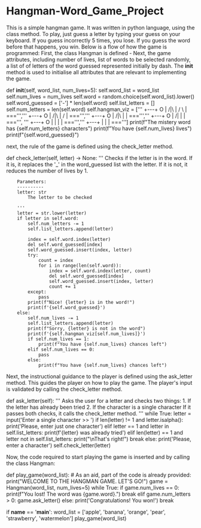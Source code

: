 # Hangman-Word_Game_Project

This is a simple hangman game. It was written in python language, using the class method. To play, just guess a letter by typing your guess on your keyboard. If you guess incorrectly 5 times, you lose. If you guess the word before that happens, you win.
Below is a flow of how the game is programmed:
First, the class Hangman is defined - <class Hangman>
Next, the game attributes, including number of lives, list of words to be selected randomly, a list of of letters of the word guessed represented initially by dash. The __init__ method is used to initialise all attributes that are relevant to implementing the game.

def __init__(self, word_list, num_lives=5):
        self.word_list = word_list
        self.num_lives = num_lives
        self.word = random.choice(self.word_list).lower()
        self.word_guessed = ['-'] * len(self.word)
        self.list_letters = []
        self.num_letters = len(self.word)
        self.hangman_viz = ['''
   +---+
   O   |
  /|\  |
  / \  |
       ===''','''
   +---+
   O   |
  /|\  |
  /    |
      ===''','''
   +---+
   O   |
  /|\  |
       |
      ===''','''
   +---+
   O   |
  /|   |
       |
      ===''', '''
   +---+
   O   |
   |   |
       |
      ===''','''
   +---+
       |
       |
       |
      ===''']
        print(f"The mistery word has {self.num_letters} characters")
        print(f"You have {self.num_lives} lives")
        print(f"{self.word_guessed}")
  
  next, the rule of the game is defined using the check_letter method.
  
  def check_letter(self, letter) -> None:
        '''
        Checks if the letter is in the word.
        If it is, it replaces the '_' in the word_guessed list with the letter.
        If it is not, it reduces the number of lives by 1.

        Parameters:
        ----------
        letter: str
            The letter to be checked

        '''
        letter = str.lower(letter)
        if letter in self.word:
            self.num_letters -= 1
            self.list_letters.append(letter)

            index = self.word.index(letter)
            del self.word_guessed[index]
            self.word_guessed.insert(index, letter)
            try:
                count = index
                for i in range(len(self.word)):
                    index = self.word.index(letter, count)
                    del self.word_guessed[index]
                    self.word_guessed.insert(index, letter)
                    count += 1
            except:
                pass
            print(f"Nice! {letter} is in the word!")
            print(f'{self.word_guessed}')
        else:
            self.num_lives -= 1
            self.list_letters.append(letter)
            print(f"Sorry, {letter} is not in the word")
            print(f'{self.hangman_viz[self.num_lives]}')
            if self.num_lives == 1:
                print(f"You have {self.num_lives} chances left")
            elif self.num_lives == 0:
                pass
            else:
                print(f"You have {self.num_lives} chances left")
  
Next, the instructional guidance to the player is defined using the ask_letter method. This guides the player on how to play the game. The player's input is validated by calling the check_letter method.
  
  def ask_letter(self):
        '''
        Asks the user for a letter and checks two things:
        1. If the letter has already been tried
        2. If the character is a single character
        If it passes both checks, it calls the check_letter method.
        '''
        while True:
            letter = input('Enter a single character >> ')
            if len(letter) != 1 and letter.isalpha():
                print('Please, enter just one character')
            elif letter == 1 and letter in self.list_letters:
                print(f'{letter} was already tried')
            elif len(letter) == 1 and letter not in self.list_letters:
                print("\nThat's right!")
                break
            else:
                print('Please, enter a character')
        self.check_letter(letter)
  
Now, the code required to start playing the game is inserted and by calling the class Hangman:
  
  def play_game(word_list):
    # As an aid, part of the code is already provided:
    print("WELCOME TO THE HANGMAN GAME. LET'S GO!")
    game = Hangman(word_list, num_lives=5)
    while True:
        if game.num_lives == 0:
            print(f"You lost! The word was {game.word}.")
            break
        elif game.num_letters > 0:
            game.ask_letter()
        else:
            print('Congratulations! You won!')
            break
  
  if __name__ == '__main__':
    word_list = ['apple', 'banana', 'orange', 'pear', 'strawberry', 'watermelon']
    play_game(word_list)
